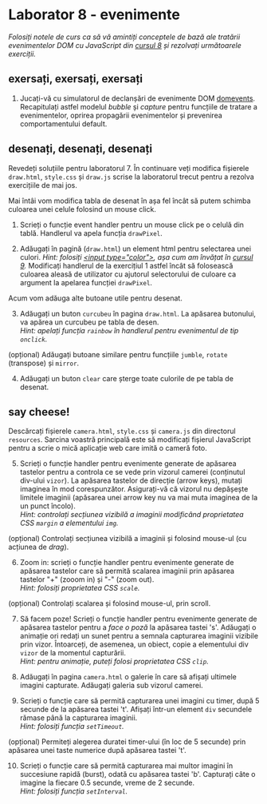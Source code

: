 # Laborator 8 - evenimente

*Folosiți notele de curs ca să vă amintiți conceptele de bază ale tratării evenimentelor DOM cu JavaScript din [cursul 8](https://cs.unibuc.ro/~cechirita/tw/c8) și rezolvați următoarele exerciții.*  

## exersați, exersați, exersați

1. Jucați-vă cu simulatorul de declanșări de evenimente DOM [domevents](https://domevents.dev/). Recapitulați astfel modelul *bubble* și *capture* pentru funcțiile de tratare a evenimentelor, oprirea propagării evenimentelor și prevenirea comportamentului default.

## desenați, desenați, desenați

Revedeți soluțiile pentru laboratorul 7. În continuare veți modifica fișierele `draw.html`, `style.css` și `draw.js` scrise la laboratorul trecut pentru a rezolva exercițiile de mai jos. 

Mai întâi vom modifica tabla de desenat în așa fel încât să putem schimba culoarea unei celule folosind un mouse click.

1. Scrieți o funcție event handler pentru un mouse click pe o celulă din tablă. Handlerul va apela funcția `drawPixel`. 

2. Adăugați în pagină (`draw.html`) un element html pentru selectarea unei culori. *Hint: folosiți [&lt;input type="color"&gt;](https://developer.mozilla.org/en-US/docs/Web/HTML/Element/input/color), așa cum am învățat în [cursul 9](https://cs.unibuc.ro/~cechirita/tw/c9/#/24).* Modificați handlerul de la exercițiul 1 astfel încât să folosească culoarea aleasă de utilizator cu ajutorul selectorului de culoare ca argument la apelarea funcției `drawPixel`.

Acum vom adăuga alte butoane utile pentru desenat.

3. Adăugați un buton `curcubeu` în pagina `draw.html`. La apăsarea butonului, va apărea un curcubeu pe tabla de desen.  
*Hint: apelați funcția `rainbow` în handlerul pentru evenimentul de tip `onclick`.* 

(opțional) Adăugați butoane similare pentru funcțiile `jumble`, `rotate` (transpose) și `mirror`.

4. Adăugați un buton `clear` care șterge toate culorile de pe tabla de desenat.

## say cheese!

Descărcați fișierele `camera.html`, `style.css` și `camera.js` din directorul `resources`. Sarcina voastră principală este să modificați fișierul JavaScript pentru a scrie o mică aplicație web care imită o cameră foto.  

5. Scrieți o funcție handler pentru evenimente generate de apăsarea tastelor pentru a controla ce se vede prin vizorul camerei (conținutul div-ului `vizor`). La apăsarea tastelor de direcție (arrow keys), mutați imaginea în mod corespunzător. Asigurați-vă că vizorul nu depășește limitele imaginii (apăsarea unei arrow key nu va mai muta imaginea de la un punct încolo).  
*Hint: controlați secțiunea vizibilă a imaginii modificând proprietatea CSS `margin` a elementului `img`.*  

(opțional) Controlați secțiunea vizibilă a imaginii și folosind mouse-ul (cu acțiunea de *drag*). 

6. Zoom in: scrieți o funcție  handler pentru evenimente generate de apăsarea tastelor care să permită scalarea imaginii prin apăsarea tastelor "+" (zooom in) și "-" (zoom out).   
*Hint: folosiți proprietatea CSS `scale`.*   
  
(opțional) Controlați scalarea și folosind mouse-ul, prin scroll.

7. Să facem poze! Scrieți o funcție handler pentru evenimente generate de apăsarea tastelor pentru a *face o poză* la apăsarea tastei 's'. Adăugați o animație ori redați un sunet pentru a semnala capturarea imaginii vizibile prin vizor. Întoarceți, de asemenea, un obiect, copie a elementului div `vizor` de la momentul capturării.  
*Hint: pentru animație, puteți folosi proprietatea CSS `clip`.*

8. Adăugați în pagina `camera.html` o galerie în care să afișați ultimele imagini capturate. Adăugați galeria sub vizorul camerei.

9. Scrieți o funcție care să permită capturarea unei imagini cu timer, după 5 secunde de la apăsarea tastei 't'. Afișați într-un element `div` secundele rămase până la capturarea imaginii.   
*Hint: folosiți funcția `setTimeout`.* 

(opțional) Permiteți alegerea duratei timer-ului (în loc de 5 secunde) prin apăsarea unei taste numerice după apăsarea tastei 't'.

10. Scrieți o funcție care să permită capturarea mai multor imagini în succesiune rapidă (burst), odată cu apăsarea tastei 'b'. Capturați câte o imagine la fiecare 0.5 secunde, vreme de 2 secunde.   
*Hint: folosiți funcția `setInterval`.*




